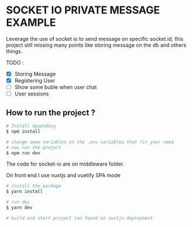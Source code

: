 # SOCKET IO PRIVATE MESSAGE EXAMPLE

Leverage the use of socket io to send message on specific socket.id, this project still missing
many points like storing message on the db and others things.

TODO :
- [x] Storing Message
- [x] Registering User
- [ ] Show some buble when user chat
- [ ] User sessions

## How to run the project ?

```Bash
# Install dependecy
$ npm install

# change some variables on the .env variables that fit your need
# now run the project
$ npm run dev
```

The code for socket-io are on middleware folder.

On front end I use nuxtjs and vuetify SPA mode

```Bash
# install the package
$ yarn install

# run dev
$ yarn dev

# build and start project can found on nuxtjs deployment
```


